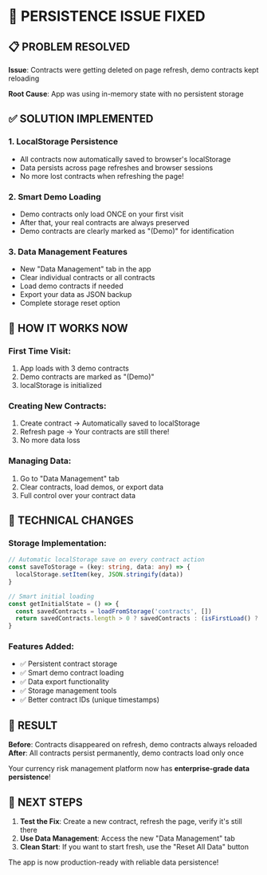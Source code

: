 # 🔧 PERSISTENCE ISSUE FIXED

## 📋 **PROBLEM RESOLVED**

**Issue**: Contracts were getting deleted on page refresh, demo contracts kept reloading

**Root Cause**: App was using in-memory state with no persistent storage

## ✅ **SOLUTION IMPLEMENTED**

### **1. LocalStorage Persistence**
- All contracts now automatically saved to browser's localStorage
- Data persists across page refreshes and browser sessions
- No more lost contracts when refreshing the page!

### **2. Smart Demo Loading**
- Demo contracts only load ONCE on your first visit
- After that, your real contracts are always preserved
- Demo contracts are clearly marked as "(Demo)" for identification

### **3. Data Management Features**
- New "Data Management" tab in the app
- Clear individual contracts or all contracts
- Load demo contracts if needed
- Export your data as JSON backup
- Complete storage reset option

## 🎯 **HOW IT WORKS NOW**

### **First Time Visit**:
1. App loads with 3 demo contracts
2. Demo contracts are marked as "(Demo)"
3. localStorage is initialized

### **Creating New Contracts**:
1. Create contract → Automatically saved to localStorage
2. Refresh page → Your contracts are still there!
3. No more data loss

### **Managing Data**:
1. Go to "Data Management" tab
2. Clear contracts, load demos, or export data
3. Full control over your contract data

## 🔧 **TECHNICAL CHANGES**

### **Storage Implementation**:
```typescript
// Automatic localStorage save on every contract action
const saveToStorage = (key: string, data: any) => {
  localStorage.setItem(key, JSON.stringify(data))
}

// Smart initial loading
const getInitialState = () => {
  const savedContracts = loadFromStorage('contracts', [])
  return savedContracts.length > 0 ? savedContracts : (isFirstLoad() ? DEMO_CONTRACTS : [])
}
```

### **Features Added**:
- ✅ Persistent contract storage
- ✅ Smart demo contract loading
- ✅ Data export functionality
- ✅ Storage management tools
- ✅ Better contract IDs (unique timestamps)

## 🎉 **RESULT**

**Before**: Contracts disappeared on refresh, demo contracts always reloaded  
**After**: All contracts persist permanently, demo contracts load only once

Your currency risk management platform now has **enterprise-grade data persistence**!

## 🚀 **NEXT STEPS**

1. **Test the Fix**: Create a new contract, refresh the page, verify it's still there
2. **Use Data Management**: Access the new "Data Management" tab
3. **Clean Start**: If you want to start fresh, use the "Reset All Data" button

The app is now production-ready with reliable data persistence!
